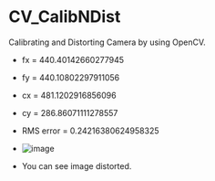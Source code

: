 # CV_CalibNDist
Calibrating and Distorting Camera by using OpenCV.


* fx = 440.40142660277945
* fy = 440.10802297911056
* cx = 481.1202916856096
* cy = 286.86071111278557
* RMS error = 0.24216380624958325

* ![image](https://github.com/goes00/CV_CalibNDist/assets/144883897/6c14074a-ac10-43f8-856f-2a214ecbd19b)
* You can see image distorted.
